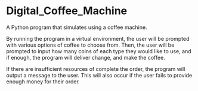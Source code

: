 # Digital_Coffee_Machine
A Python program that simulates using a coffee machine.

By running the program in a virtual environment, the user will be prompted with various options of coffee to choose from. Then, the user will be prompted to input how many coins of each type they would like to use, and if enough, the program will deliver change, and make the coffee.

If there are insufficient resources of complete the order, the program will output a message to the user. This will also occur if the user fails to provide enough money for their order.
